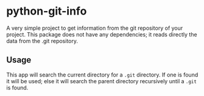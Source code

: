 # python-git-info

A very simple project to get information from the git repository of your project.
This package does not have any dependencies; it reads directly the data from the
.git repository.

## Usage

This app will search the current directory for a `.git` directory. If one is found
it will be used; else it will search the parent directory recursively until a
`.git` is found.


